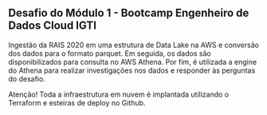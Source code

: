 ## Desafio do Módulo 1 - Bootcamp Engenheiro de Dados Cloud IGTI

Ingestão da RAIS 2020 em uma estrutura de Data Lake na AWS e conversão dos dados para o formato parquet. Em seguida, os dados são disponibilizados para consulta no AWS Athena. Por fim, é utilizada a engine do Athena para realizar investigações nos dados e responder às perguntas do desafio.

Atenção! Toda a infraestrutura em nuvem é implantada utilizando o Terraform e esteiras de deploy no Github.